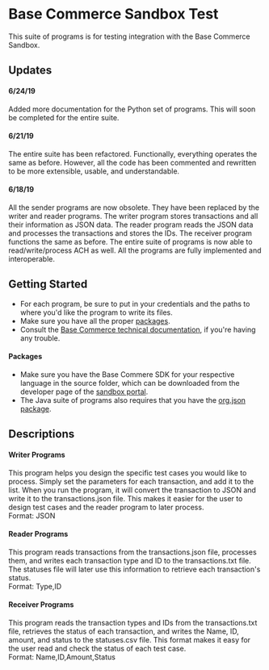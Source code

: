 # Base Commerce Sandbox Test
This suite of programs is for testing integration with the Base Commerce Sandbox.
## Updates
#### 6/24/19
Added more documentation for the Python set of programs. This will soon be completed for the entire suite.  

#### 6/21/19
The entire suite has been refactored. Functionally, everything operates the same as before. However, all the code has been commented and rewritten to be more extensible, usable, and understandable.

#### 6/18/19
All the sender programs are now obsolete. They have been replaced by the writer and reader programs.
The writer program stores transactions and all their information as JSON data. The reader program reads the JSON
data and processes the transactions and stores the IDs. The receiver program functions the same as before. The entire suite of programs is now able to read/write/process ACH as well. All the programs are fully implemented and interoperable.

## Getting Started
* For each program, be sure to put in your credentials and the paths to where you'd like the program to write its files.  
* Make sure you have all the proper [packages](https://github.com/jkirchhefer/sandbox-test/blob/master/README.md#packages).  
* Consult the [Base Commerce technical documentation](https://confluence.basecommerce.net/bctd), if you're having any trouble.  

#### Packages
  * Make sure you have the Base Commere SDK for your respective language in the source folder, which can be downloaded from the developer page of the [sandbox portal](https://my.basecommercesandbox.com/).  
  * The Java suite of programs also requires that you have the [org.json package](https://github.com/stleary/JSON-java).

## Descriptions
#### Writer Programs
This program helps you design the specific test cases you would like to process. Simply set the parameters for each transaction, and add it to the list. When you run the program, it will convert the transaction to JSON and write it to the transactions.json file. This makes it easier for the user to design test cases and the reader program to later process.     
Format: JSON

#### Reader Programs
This program reads transactions from the transactions.json file, processes them, and writes each transaction type and ID to the transactions.txt file. The statuses file will later use this information to retrieve each transaction's status.     
Format: Type,ID

#### Receiver Programs
This program reads the transaction types and IDs from the transactions.txt file, retrieves the status of each transaction, and writes the Name, ID, amount, and status to the statuses.csv file. This format makes it easy for the user read and check the status of each test case.     
Format: Name,ID,Amount,Status

